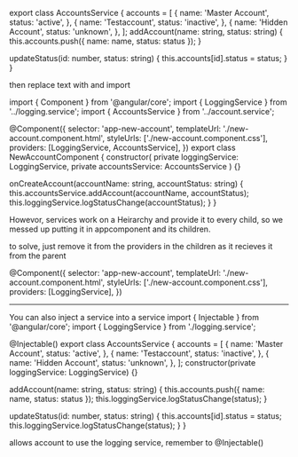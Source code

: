 export class AccountsService {
accounts = [
{
name: 'Master Account',
status: 'active',
},
{
name: 'Testaccount',
status: 'inactive',
},
{
name: 'Hidden Account',
status: 'unknown',
},
];
addAccount(name: string, status: string) {
this.accounts.push({ name: name, status: status });
}

updateStatus(id: number, status: string) {
this.accounts[id].status = status;
}
}

then replace text with and import

import { Component } from '@angular/core';
import { LoggingService } from '../logging.service';
import { AccountsService } from '../account.service';

@Component({
selector: 'app-new-account',
templateUrl: './new-account.component.html',
styleUrls: ['./new-account.component.css'],
providers: [LoggingService, AccountsService],
})
export class NewAccountComponent {
constructor(
private loggingService: LoggingService,
private accountsService: AccountsService
) {}

onCreateAccount(accountName: string, accountStatus: string) {
this.accountsService.addAccount(accountName, accountStatus);
this.loggingService.logStatusChange(accountStatus);
}
}

Howevor, services work on a Heirarchy and provide it to every child, so we messed up putting it in appcomponent and its children.

to solve, just remove it from the providers in the children as it recieves it from the parent

@Component({
selector: 'app-new-account',
templateUrl: './new-account.component.html',
styleUrls: ['./new-account.component.css'],
providers: [LoggingService],
})

---

You can also inject a service into a service
import { Injectable } from '@angular/core';
import { LoggingService } from './logging.service';

@Injectable()
export class AccountsService {
accounts = [
{
name: 'Master Account',
status: 'active',
},
{
name: 'Testaccount',
status: 'inactive',
},
{
name: 'Hidden Account',
status: 'unknown',
},
];
constructor(private loggingService: LoggingService) {}

addAccount(name: string, status: string) {
this.accounts.push({ name: name, status: status });
this.loggingService.logStatusChange(status);
}

updateStatus(id: number, status: string) {
this.accounts[id].status = status;
this.loggingService.logStatusChange(status);
}
}

allows account to use the logging service, remember to @Injectable()

